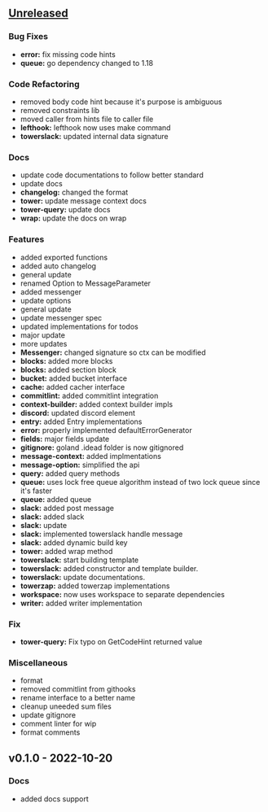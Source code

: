 <a name="unreleased"></a>
## [Unreleased]

### Bug Fixes
- **error:** fix missing code hints
- **queue:** go dependency changed to 1.18

### Code Refactoring
- removed body code hint because it's purpose is ambiguous
- removed constraints lib
- moved caller from hints file to caller file
- **lefthook:** lefthook now uses make command
- **towerslack:** updated internal data signature

### Docs
- update code documentations to follow better standard
- update docs
- **changelog:** changed the format
- **tower:** update message context docs
- **tower-query:** update docs
- **wrap:** update the docs on wrap

### Features
- added exported functions
- added auto changelog
- general update
- renamed Option to MessageParameter
- added messenger
- update options
- general update
- update messenger spec
- updated implementations for todos
- major update
- more updates
- **Messenger:** changed signature so ctx can be modified
- **blocks:** added more blocks
- **blocks:** added section block
- **bucket:** added bucket interface
- **cache:** added cacher interface
- **commitlint:** added commitlint integration
- **context-builder:** added context builder impls
- **discord:** updated discord element
- **entry:** added Entry implementations
- **error:** properly implemented defaultErrorGenerator
- **fields:** major fields update
- **gitignore:** goland .idead folder is now gitignored
- **message-context:** added implmentations
- **message-option:** simplified the api
- **query:** added query methods
- **queue:** uses lock free queue algorithm instead of two lock queue since it's faster
- **queue:** added queue
- **slack:** added post message
- **slack:** added slack
- **slack:** update
- **slack:** implemented towerslack handle message
- **slack:** added dynamic build key
- **tower:** added wrap method
- **towerslack:** start building template
- **towerslack:** added constructor and template builder.
- **towerslack:** update documentations.
- **towerzap:** added towerzap implementations
- **workspace:** now uses workspace to separate dependencies
- **writer:** added writer implementation

### Fix
- **tower-query:** Fix typo on GetCodeHint returned value

### Miscellaneous
- format
- removed commitlint from githooks
- rename interface to a better name
- cleanup uneeded sum files
- update gitignore
- comment linter for wip
- format comments


<a name="v0.1.0"></a>
## v0.1.0 - 2022-10-20
### Docs
- added docs support


[Unreleased]: https://github.com/tigorlazuardi/tower/compare/v0.1.0...HEAD
